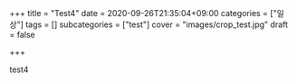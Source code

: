 +++
title = "Test4"
date = 2020-09-26T21:35:04+09:00
categories = ["일상"]
tags = []
subcategories = ["test"]
cover = "images/crop_test.jpg"
draft = false

+++

test4
